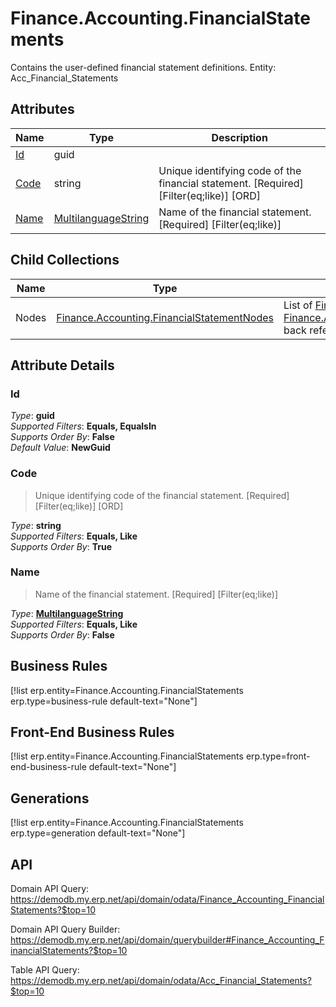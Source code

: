 # Finance.Accounting.FinancialStatements

Contains the user-defined financial statement definitions. Entity: Acc_Financial_Statements

## Attributes

| Name | Type | Description |
| ---- | ---- | --- |
| [Id](Finance.Accounting.FinancialStatements.md#Id) | guid |  
| [Code](Finance.Accounting.FinancialStatements.md#Code) | string | Unique identifying code of the financial statement. [Required] [Filter(eq;like)] [ORD] 
| [Name](Finance.Accounting.FinancialStatements.md#Name) | [MultilanguageString](../data-types/MultilanguageString.md) | Name of the financial statement. [Required] [Filter(eq;like)] 

## Child Collections

| Name | Type | Description |
| ---- | ---- | --- |
| Nodes | [Finance.Accounting.FinancialStatementNodes](Finance.Accounting.FinancialStatementNodes.md) | List of [FinancialStatementNode](Finance.Accounting.FinancialStatementNodes.md) child objects, based on the [Finance.Accounting.FinancialStatementNode.FinancialStatement](Finance.Accounting.FinancialStatementNodes.md#FinancialStatement) back reference 


## Attribute Details

### Id

_Type_: **guid**  
_Supported Filters_: **Equals, EqualsIn**  
_Supports Order By_: **False**  
_Default Value_: **NewGuid**  

### Code

> Unique identifying code of the financial statement. [Required] [Filter(eq;like)] [ORD]

_Type_: **string**  
_Supported Filters_: **Equals, Like**  
_Supports Order By_: **True**  

### Name

> Name of the financial statement. [Required] [Filter(eq;like)]

_Type_: **[MultilanguageString](../data-types/MultilanguageString.md)**  
_Supported Filters_: **Equals, Like**  
_Supports Order By_: **False**  



## Business Rules

[!list erp.entity=Finance.Accounting.FinancialStatements erp.type=business-rule default-text="None"]

## Front-End Business Rules

[!list erp.entity=Finance.Accounting.FinancialStatements erp.type=front-end-business-rule default-text="None"]

## Generations

[!list erp.entity=Finance.Accounting.FinancialStatements erp.type=generation default-text="None"]

## API

Domain API Query:
<https://demodb.my.erp.net/api/domain/odata/Finance_Accounting_FinancialStatements?$top=10>

Domain API Query Builder:
<https://demodb.my.erp.net/api/domain/querybuilder#Finance_Accounting_FinancialStatements?$top=10>

Table API Query:
<https://demodb.my.erp.net/api/domain/odata/Acc_Financial_Statements?$top=10>

